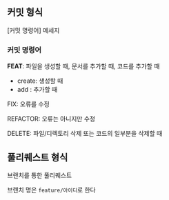 ## 커밋 형식

[커밋 명령어] 메세지



### 커밋 명령어

__FEAT__: 파일을 생성할 때, 문서를 추가할 때, 코드를 추가할 때

- create: 생성할 때 
- add : 추가할 때 

FIX: 오류를 수정

REFACTOR: 오류는 아니지만 수정

DELETE: 파일/디렉토리 삭제 또는 코드의 일부분을 삭제할 때



## 풀리퀘스트 형식

브랜치를 통한 풀리퀘스트

브랜치 명은 `feature/아이디`로 한다
